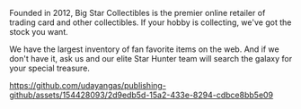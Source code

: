 Founded in 2012, Big Star Collectibles is the premier online retailer of trading card and other collectibles. If your hobby is collecting, we've got the stock you want.

We have the largest inventory of fan favorite items on the web. And if we don't have it, ask us and our elite Star Hunter team will search the galaxy for your special treasure.

https://github.com/udayangas/publishing-github/assets/154428093/2d9edb5d-15a2-433e-8294-cdbce8bb5e09
